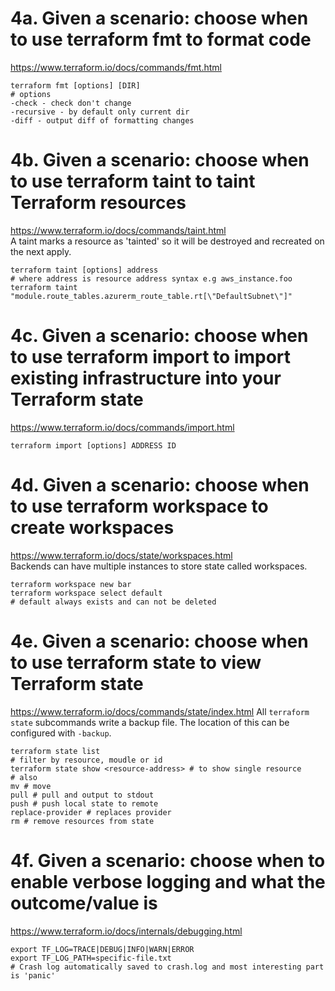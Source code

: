 # 4a. Given a scenario: choose when to use terraform fmt to format code
https://www.terraform.io/docs/commands/fmt.html
```
terraform fmt [options] [DIR]
# options
-check - check don't change
-recursive - by default only current dir
-diff - output diff of formatting changes
```


# 4b. Given a scenario: choose when to use terraform taint to taint Terraform resources
https://www.terraform.io/docs/commands/taint.html  
A taint marks a resource as 'tainted' so it will be destroyed and recreated on the next apply.
```
terraform taint [options] address
# where address is resource address syntax e.g aws_instance.foo
terraform taint "module.route_tables.azurerm_route_table.rt[\"DefaultSubnet\"]"
```


# 4c. Given a scenario: choose when to use terraform import to import existing infrastructure into your Terraform state
https://www.terraform.io/docs/commands/import.html
```
terraform import [options] ADDRESS ID
```


# 4d. Given a scenario: choose when to use terraform workspace to create workspaces
https://www.terraform.io/docs/state/workspaces.html  
Backends can have multiple instances to store state called workspaces.
```
terraform workspace new bar
terraform workspace select default
# default always exists and can not be deleted
```


# 4e. Given a scenario: choose when to use terraform state to view Terraform state
https://www.terraform.io/docs/commands/state/index.html
All `terraform state` subcommands write a backup file. The location of this can be configured with `-backup`.
```
terraform state list
# filter by resource, moudle or id
terraform state show <resource-address> # to show single resource
# also 
mv # move
pull # pull and output to stdout
push # push local state to remote
replace-provider # replaces provider
rm # remove resources from state
```

# 4f. Given a scenario: choose when to enable verbose logging and what the outcome/value is
https://www.terraform.io/docs/internals/debugging.html
```
export TF_LOG=TRACE|DEBUG|INFO|WARN|ERROR
export TF_LOG_PATH=specific-file.txt
# Crash log automatically saved to crash.log and most interesting part is 'panic'
```
